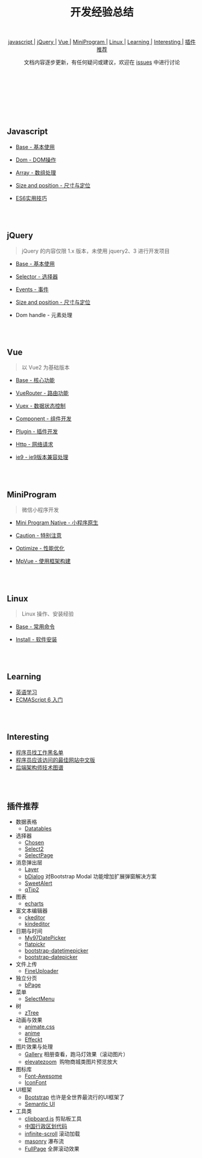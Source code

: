 <br><br><br><br><br>

# <div align="center">开发经验总结</div>

<br>

<div align="center">
  
  [ javascript ](#javascript) |
  [ jQuery ](#jquery) | 
  [ Vue ](#vue) |
  [ MiniProgram ](#miniprogram) |
  [ Linux ](#linux) | 
  [ Learning ](#learning) |
  [ Interesting ](#interesting) |
  [ 插件推荐 ](#插件推荐)
  
</div>

<div align="center">

文档内容逐步更新，有任何疑问或建议，欢迎在 [issues](https://github.com/TerryZ/js-develop-skill-summary/issues/new) 中进行讨论

</div>

<br><br><br><br><br><br><br>

## Javascript 

- [Base - 基本使用](js/javascript-base.md)

- [Dom - DOM操作](js/javascript-dom.md)

- [Array - 数组处理](js/javascript-array.md)

- [Size and position - 尺寸与定位](js/javascript-size-and-position.md)

- [ES6实用技巧](js/javascript-es6.md)

<br><br>

## jQuery

> jQuery 的内容仅限 1.x 版本，未使用 jquery2、3 进行开发项目

- [Base - 基本使用](jquery/jquery-base.md)

- [Selector - 选择器](jquery/jquery-selector.md)

- [Events - 事件](jquery/jquery-event.md)

- [Size and position - 尺寸与定位](jquery/jquery-size-and-position.md)

- Dom handle - 元素处理

<br><br>

## Vue

> 以 Vue2 为基础版本

- [Base - 核心功能](vue/vue-base.md)

- [VueRouter - 路由功能](vue/vue-router.md)

- [Vuex - 数据状态控制](vuex.md)

- [Component - 组件开发](vue-component.md)

- [Plugin - 插件开发](vue-plugin.md)

- [Http - 网络请求](vue-http.md)

- [ie9 - ie9版本兼容处理](vue-ie9.md)

<br><br>

## MiniProgram

> 微信小程序开发

- [Mini Program Native - 小程序原生](miniprogram-native.md)

- [Caution - 特别注意](miniprogram-caution.md)

- [Optimize  - 性能优化](miniprogram-optimize.md)

- [MpVue - 使用框架构建]()

<br><br>

## Linux

> Linux 操作、安装经验

- [Base - 常用命令](linux/linux-base.md)

- [Install - 软件安装](linux/linux-install.md)

<br><br>

## Learning

- [英语学习](https://github.com/byoungd/english-level-up-tips-for-Chinese)
- [ECMAScript 6 入门](http://es6.ruanyifeng.com/)

<br><br>

## Interesting

- [程序员找工作黑名单](https://github.com/shengxinjing/programmer-job-blacklist)
- [程序员应该访问的最佳网站中文版](https://github.com/tuteng/Best-websites-a-programmer-should-visit-zh)
- [后端架构师技术图谱](https://github.com/xingshaocheng/architect-awesome)

<br><br>

## 插件推荐
- 数据表格
  - [Datatables](https://www.datatables.net/)
- 选择器
  - [Chosen](https://github.com/harvesthq/chosen)
  - [Select2](https://github.com/select2/select2)
  - [SelectPage](https://github.com/TerryZ/SelectPage)
- 消息弹出层
  - [Layer](http://layer.layui.com/)
  - [bDialog](https://github.com/TerryZ/bDialog) 对Bootstrap Modal 功能增加扩展弹窗解决方案
  - [SweetAlert](https://github.com/t4t5/sweetalert)
  - [qTip2](https://github.com/qTip2/qTip2)
- 图表
  - [echarts](http://echarts.baidu.com/)
- 富文本编辑器
  - [ckeditor](https://ckeditor.com)
  - [kindeditor](http://kindeditor.net/demo.php)
- 日期与时间
  - [My97DatePicker](http://www.my97.net/)
  - [flatpickr](https://github.com/flatpickr/flatpickr)
  - [bootstrap-datetimepicker](https://github.com/smalot/bootstrap-datetimepicker)
  - [bootstrap-datepicker](https://github.com/uxsolutions/bootstrap-datepicker)
- 文件上传
  - [FineUploader](https://github.com/FineUploader/fine-uploader)
- 独立分页
  - [bPage](https://github.com/TerryZ/bPage)
- 菜单
  - [SelectMenu](https://github.com/TerryZ/SelectMenu)
- 树
  - [zTree](http://www.treejs.cn)
- 动画与效果
  - [animate.css](https://github.com/daneden/animate.css)
  - [anime](https://github.com/juliangarnier/anime)
  - [Effeckt](https://github.com/h5bp/Effeckt.css)
- 图片效果与处理
  - [Gallery](https://github.com/blueimp/Gallery)  相册查看，跑马灯效果（滚动图片）
  - [elevatezoom](https://github.com/elevateweb/elevatezoom)  购物商城类图片预览放大
- 图标库
  - [Font-Awesome](https://github.com/FortAwesome/Font-Awesome)
  - [IconFont](http://www.iconfont.cn/)
- UI框架
  - [Bootstrap](http://getbootstrap.com/) 也许是全世界最流行的UI框架了
  - [Semantic UI](https://semantic-ui.com/)
- 工具类
  - [clipboard.js](https://github.com/zenorocha/clipboard.js) 剪贴板工具
  - [中国行政区划代码](https://github.com/mumuy/data_location)
  - [infinite-scroll](https://github.com/metafizzy/infinite-scroll) 滚动加载
  - [masonry](https://github.com/desandro/masonry) 瀑布流
  - [FullPage](https://github.com/alvarotrigo/fullPage.js) 全屏滚动效果


